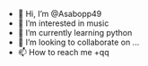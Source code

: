 - 👋 Hi, I’m @Asabopp49
- 👀 I’m interested in music
- 🌱 I’m currently learning python
- 💞️ I’m looking to collaborate on ...
- 📫 How to reach me +qq

<!---
Asabopp49/Asabopp49 is a ✨ special ✨ repository because its `README.md` (this file) appears on your GitHub profile.
You can click the Preview link to take a look at your changes.
--->

